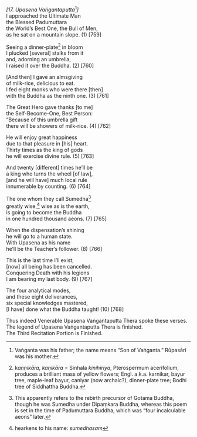 *\[17. Upasena Vaṅgantaputta*[^1]*\]*  
I approached the Ultimate Man  
the Blessed Padumuttara  
the World’s Best One, the Bull of Men,  
as he sat on a mountain slope. (1) \[759\]

Seeing a dinner-plate[^2] in bloom  
I plucked \[several\] stalks from it  
and, adorning an umbrella,  
I raised it over the Buddha. (2) \[760\]

\[And then\] I gave an almsgiving  
of milk-rice, delicious to eat.  
I fed eight monks who were there \[then\]  
with the Buddha as the ninth one. (3) \[761\]

The Great Hero gave thanks \[to me\]  
the Self-Become-One, Best Person:  
“Because of this umbrella gift  
there will be showers of milk-rice. (4) \[762\]

He will enjoy great happiness  
due to that pleasure in \[his\] heart.  
Thirty times as the king of gods  
he will exercise divine rule. (5) \[763\]

And twenty \[different\] times he’ll be  
a king who turns the wheel \[of law\],  
\[and he will have\] much local rule  
innumerable by counting. (6) \[764\]

The one whom they call Sumedha[^3]  
greatly wise,[^4] wise as is the earth,  
is going to become the Buddha  
in one hundred thousand aeons. (7) \[765\]

When the dispensation’s shining  
he will go to a human state.  
With Upasena as his name  
he’ll be the Teacher’s follower. (8) \[766\]

This is the last time I’ll exist;  
\[now\] all being has been cancelled.  
Conquering Death with his legions  
I am bearing my last body. (9) \[767\]

The four analytical modes,  
and these eight deliverances,  
six special knowledges mastered,  
\[I have\] done what the Buddha taught! (10) \[768\]

Thus indeed Venerable Upasena Vaṅgantaputta Thera spoke these verses.  
The legend of Upasena Vaṅgantaputta Thera is finished.  
The Third Recitation Portion is Finished.

[^1]: Vaṅganta was his father; the name means “Son of Vaṅganta.”
    Rūpasāri was his mother.

[^2]: k*aṇṇikāra, kaṇikāra* = Sinhala *kinihiriya*, Pterospermum
    acerifolium, produces a brilliant mass of yellow flowers; Engl.
    a.k.a. karnikar, bayur tree, maple-leaf bayur, caniyar (now
    archaic?), dinner-plate tree; Bodhi tree of Siddhattha Buddha.

[^3]: This apparently refers to the rebirth precursor of Gotama Buddha,
    though he was Sumedha under Dīpaṃkara Buddha, whereas this poem is
    set in the time of Padumuttara Buddha, which was “four incalculable
    aeons” later.

[^4]: hearkens to his name: *sumedhasam*
